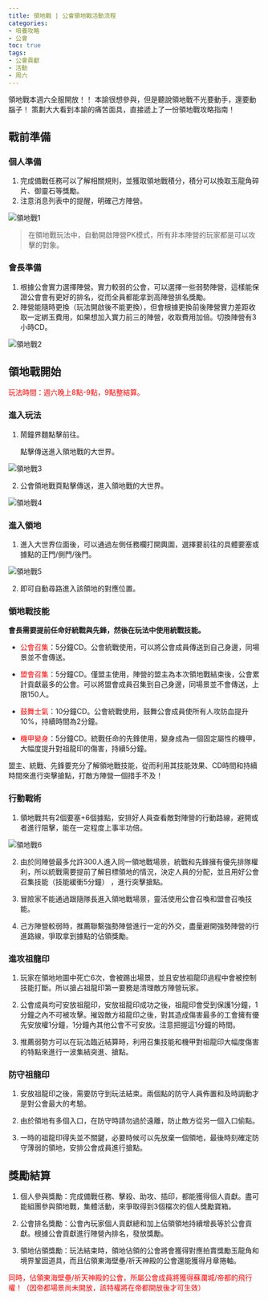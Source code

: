 ```yaml
---
title: 領地戰 | 公會領地戰活動流程
categories: 
- 培養攻略
- 公會
toc: true
tags:
- 公會貢獻
- 活動
- 周六
---
```


領地戰本週六全服開放！！
本諭很想參與，但是聽說領地戰不光要動手，還要動腦子！
策劃大大看到本諭的痛苦面具，直接遞上了一份領地戰攻略指南！<!--more-->

## 戰前準備

### 個人準備

1. 完成備戰任務可以了解相關規則，並獲取領地戰積分，積分可以換取玉龍角碎片、御靈石等獎勵。
2. 注意消息列表中的提醒，明確己方陣營。

![領地戰1](https://i.imgur.com/vdFaDhE.png)

>在領地戰玩法中，自動開啟陣營PK模式，所有非本陣營的玩家都是可以攻擊的對象。

### 會長準備

1. 根據公會實力選擇陣營。實力較弱的公會，可以選擇一些弱勢陣營，這樣能保證公會會有更好的排名，從而全員都能拿到高陣營排名獎勵。
2. 陣營能隨時更換（玩法開啟後不能更換），但會根據更換前後陣營實力差距收取一定綁玉費用，如果想加入實力前三的陣營，收取費用加倍。切換陣營有3小時CD。

![領地戰2](https://i.imgur.com/1KYiA2v.jpg)

## 領地戰開始

<font color="red">玩法時間：週六晚上8點-9點，9點整結算。</font>

### 進入玩法

1. 鬧鐘界麵點擊前往。

   點擊傳送進入領地戰的大世界。

![領地戰3](https://i.imgur.com/iKSlvYH.png)

2. 公會領地戰頁點擊傳送，進入領地戰的大世界。

![領地戰4](http://i.17173cdn.com/2fhnvk/YWxqaGBf/cms3/sUNweAboDgnbvvi.png!a-3-540x.png)

### 進入領地

1. 進入大世界位面後，可以通過左側任務欄打開輿圖，選擇要前往的具體要塞或據點的正門/側門/後門。

![領地戰5](http://i.17173cdn.com/2fhnvk/YWxqaGBf/cms3/yCvTJpboDgnbvmi.png!a-3-540x.png)

2. 即可自動尋路進入該領地的對應位置。


### 領地戰技能

**會長需要提前任命好統戰與先鋒，然後在玩法中使用統戰技能。**

+ <font color="red">公會召集</font>：5分鐘CD。公會統戰使用，可以將公會成員傳送到自己身邊，同場景並不會傳送。

+ <font color="red">盟會召集</font>：5分鐘CD。僅盟主使用，陣營的盟主為本次領地戰結束後，公會累計貢獻最多的公會。可以將盟會成員召集到自己身邊，同場景並不會傳送，上限150人。

+ <font color="red">鼓舞士氣</font>：10分鐘CD。公會統戰使用，鼓舞公會成員使所有人攻防血提升10%，持續時間為2分鐘。

+ <font color="red">機甲變身</font>：5分鐘CD。統戰任命的先鋒使用，變身成為一個固定屬性的機甲，大幅度提升對祖龍印的傷害，持續5分鐘。

盟主、統戰、先鋒要充分了解領地戰技能，從而利用其技能效果、CD時間和持續時間來進行突擊搶點，打敵方陣營一個措手不及！

### 行動戰術

1. 領地戰共有2個要塞+6個據點，安排好人員查看敵對陣營的行動路線，避開或者進行阻擊，能在一定程度上事半功倍。

![領地戰6](http://i.17173cdn.com/2fhnvk/YWxqaGBf/cms3/UOoyPGboDgnbvlq.webp!a-3-540x.webp)

2. 由於同陣營最多允許300人進入同一領地戰場景，統戰和先鋒擁有優先排隊權利，所以統戰需要提前了解目標領地的情況，決定人員的分配，並且用好公會召集技能（技能緩衝5分鐘） ，進行突擊搶點。

3. 冒險家不能通過跟隨隊長進入領地戰場景，靈活使用公會召喚和盟會召喚技能。

4. 己方陣營較弱時，推薦聯繫強勢陣營進行一定的外交，盡量避開強勢陣營的行進路線，爭取拿到據點的佔領獎勵。

### 進攻祖龍印

1. 玩家在領地地圖中死亡6次，會被踢出場景，並且安放祖龍印過程中會被控制技能打斷。所以搶占祖龍印第一要務是清理敵方陣營玩家。

2. 公會成員均可安放祖龍印，安放祖龍印成功之後，祖龍印會受到保護1分鐘，1分鐘之內不可被攻擊。摧毀敵方祖龍印之後，對其造成傷害最多的工會擁有優先安放權1分鐘，1分鐘內其他公會不可安放。注意把握這1分鐘的時間。

3. 推薦弱勢方可以在玩法臨近結算時，利用召集技能和機甲對祖龍印大幅度傷害的特點來進行一波集結突進、搶點。

### 防守祖龍印

1. 安放祖龍印之後，需要防守到玩法結束。兩個點的防守人員佈置和及時調動才是對公會最大的考驗。

2. 由於領地有多個入口，在防守時請勿過於遠離，防止敵方從另一個入口偷點。

3. 一時的祖龍印得失並不關鍵，必要時候可以先放棄一個領地，最後時刻確定防守薄弱的領地，安排公會成員進行搶點。

## 獎勵結算

1. 個人參與獎勵：完成備戰任務、擊殺、助攻、插印，都能獲得個人貢獻。盡可能組團參與領地戰，集體活動，來爭取得到3個檔次的個人獎勵寶箱。

2. 公會排名獎勵：公會內玩家個人貢獻總和加上佔領領地持續增長等於公會貢獻。根據公會貢獻進行陣營內排名，發放獎勵。

3. 領地佔領獎勵：玩法結束時，領地佔領的公會將會獲得對應拍賣獎勵玉龍角和境界鞏固道具，而且佔領東海壁壘/祈天神殿的公會還能獲得月章捲軸。

<font color="red">同時，佔領東海壁壘/祈天神殿的公會，所屬公會成員將獲得蘇瀾城/帝都的飛行權！（因帝都場景尚未開放，該特權將在帝都開放後才可生效）</font>

